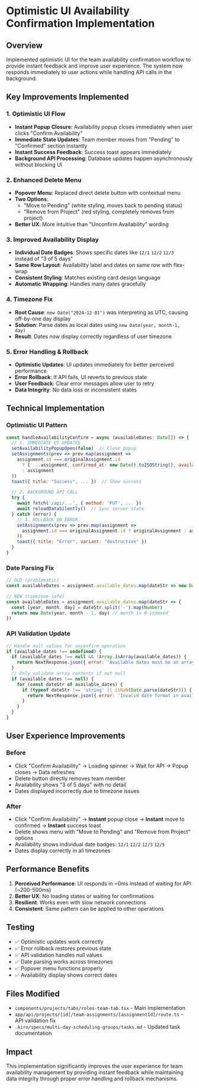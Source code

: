 # Optimistic UI Availability Confirmation Implementation

## Overview
Implemented optimistic UI for the team availability confirmation workflow to provide instant feedback and improve user experience. The system now responds immediately to user actions while handling API calls in the background.

## Key Improvements Implemented

### 1. **Optimistic UI Flow**
- **Instant Popup Closure**: Availability popup closes immediately when user clicks "Confirm Availability"
- **Immediate State Updates**: Team member moves from "Pending" to "Confirmed" section instantly
- **Instant Success Feedback**: Success toast appears immediately
- **Background API Processing**: Database updates happen asynchronously without blocking UI

### 2. **Enhanced Delete Menu**
- **Popover Menu**: Replaced direct delete button with contextual menu
- **Two Options**: 
  - "Move to Pending" (white styling, moves back to pending status)
  - "Remove from Project" (red styling, completely removes from project)
- **Better UX**: More intuitive than "Unconfirm Availability" wording

### 3. **Improved Availability Display**
- **Individual Date Badges**: Shows specific dates like `12/1` `12/2` `12/3` instead of "3 of 5 days"
- **Same Row Layout**: Availability label and dates on same row with flex-wrap
- **Consistent Styling**: Matches existing card design language
- **Automatic Wrapping**: Handles many dates gracefully

### 4. **Timezone Fix**
- **Root Cause**: `new Date("2024-12-01")` was interpreting as UTC, causing off-by-one day display
- **Solution**: Parse dates as local dates using `new Date(year, month-1, day)`
- **Result**: Dates now display correctly regardless of user timezone

### 5. **Error Handling & Rollback**
- **Optimistic Updates**: UI updates immediately for better perceived performance
- **Error Rollback**: If API fails, UI reverts to previous state
- **User Feedback**: Clear error messages allow user to retry
- **Data Integrity**: No data loss or inconsistent states

## Technical Implementation

### Optimistic UI Pattern
```javascript
const handleAvailabilityConfirm = async (availableDates: Date[]) => {
  // 1. IMMEDIATE UI UPDATES
  setAvailabilityPopupOpen(false)  // Close popup
  setAssignments(prev => prev.map(assignment => 
    assignment.id === originalAssignment.id 
      ? { ...assignment, confirmed_at: new Date().toISOString(), available_dates: availableDateStrings }
      : assignment
  ))
  toast({ title: "Success", ... })  // Show success

  // 2. BACKGROUND API CALL
  try {
    await fetch('/api/...', { method: 'PUT', ... })
    await reloadDataSilently()  // Sync server state
  } catch (error) {
    // 3. ROLLBACK ON ERROR
    setAssignments(prev => prev.map(assignment => 
      assignment.id === originalAssignment.id ? originalAssignment : assignment
    ))
    toast({ title: "Error", variant: "destructive" })
  }
}
```

### Date Parsing Fix
```javascript
// OLD (problematic)
const availableDates = assignment.available_dates.map(dateStr => new Date(dateStr))

// NEW (timezone-safe)
const availableDates = assignment.available_dates.map(dateStr => {
  const [year, month, day] = dateStr.split('-').map(Number)
  return new Date(year, month - 1, day) // month is 0-indexed
})
```

### API Validation Update
```javascript
// Handle null values for unconfirm operation
if (available_dates !== undefined) {
  if (available_dates !== null && !Array.isArray(available_dates)) {
    return NextResponse.json({ error: 'Available dates must be an array or null' }, { status: 400 })
  }
  // Only validate array contents if not null
  if (available_dates !== null) {
    for (const dateStr of available_dates) {
      if (typeof dateStr !== 'string' || isNaN(Date.parse(dateStr))) {
        return NextResponse.json({ error: 'Invalid date format in available_dates' }, { status: 400 })
      }
    }
  }
}
```

## User Experience Improvements

### Before
- Click "Confirm Availability" → Loading spinner → Wait for API → Popup closes → Data refreshes
- Delete button directly removes team member
- Availability shows "3 of 5 days" with no detail
- Dates displayed incorrectly due to timezone issues

### After
- Click "Confirm Availability" → **Instant** popup close → **Instant** move to confirmed → **Instant** success toast
- Delete shows menu with "Move to Pending" and "Remove from Project" options
- Availability shows individual date badges: `12/1` `12/2` `12/3` `12/5`
- Dates display correctly in all timezones

## Performance Benefits

1. **Perceived Performance**: UI responds in ~0ms instead of waiting for API (~200-500ms)
2. **Better UX**: No loading states or waiting for confirmations
3. **Resilient**: Works even with slow network connections
4. **Consistent**: Same pattern can be applied to other operations

## Testing

- ✅ Optimistic updates work correctly
- ✅ Error rollback restores previous state
- ✅ API validation handles null values
- ✅ Date parsing works across timezones
- ✅ Popover menu functions properly
- ✅ Availability display shows correct dates

## Files Modified

- `components/projects/tabs/roles-team-tab.tsx` - Main implementation
- `app/api/projects/[id]/team-assignments/[assignmentId]/route.ts` - API validation fix
- `.kiro/specs/multi-day-scheduling-groups/tasks.md` - Updated task documentation

## Impact

This implementation significantly improves the user experience for team availability management by providing instant feedback while maintaining data integrity through proper error handling and rollback mechanisms.